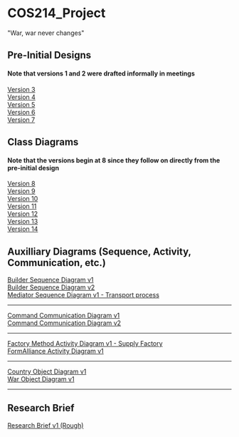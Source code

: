 # COS214_Project
"War, war never changes"

## Pre-Initial Designs
#### Note that versions 1 and 2 were drafted informally in meetings
[Version 3](https://drive.google.com/file/d/13orxZ_sFOLb1FlrlfD1qOhBYgQFn2nFo/view?usp=sharing)<br />
[Version 4](https://drive.google.com/file/d/13WXN5KfDBFu2LrKkYfL3vg4j4mqa1Q8M/view?usp=sharing)<br />
[Version 5](https://drive.google.com/file/d/1Zr10uR4nGRNjmxdcwDAmZb4Ks0d2QbK3/view?usp=sharing)<br />
[Version 6](https://drive.google.com/file/d/1WG9n-VlnI-AYp_BLX6WniaaNpoUTVeaB/view?usp=sharing)<br />
[Version 7](https://drive.google.com/file/d/1e7oM8FADHyEsckrPhcQ-Gnwf4OwoLGxz/view?usp=sharing)<br />

## Class Diagrams
#### Note that the versions begin at 8 since they follow on directly from the pre-initial design
[Version 8](https://drive.google.com/file/d/1-UuFH9hNWGyRtWLma7IMovKqsj9KFzaa/view?usp=sharing)<br /> 
[Version 9](https://drive.google.com/file/d/1WlcorMKZZw7HnF6N1U6_IDY-ZGXQgRKg/view?usp=sharing)<br /> 
[Version 10](https://drive.google.com/file/d/13UTp4r2TTfs8xYlSWSsCTgeSvKybmxlQ/view?usp=sharing)<br/>
[Version 11](https://drive.google.com/file/d/1dcpT7KCBI24l8T0TtCAg0JR0GlkfNtLH/view?usp=sharing)<br/>
[Version 12](https://drive.google.com/file/d/195SCv9a-4um3PzDt2Es2YW4-RtcNsZN8/view?usp=sharing)<br/>
[Version 13](https://drive.google.com/file/d/15Hgq28NES-8Lm8_BZl256ECs7sLvr125/view?usp=sharing)<br/>
[Version 14](https://drive.google.com/file/d/10z9p8sJmmvWWZMwq8hUkDvQNvYuSMlfo/view?usp=sharing)<br/>


## Auxilliary Diagrams (Sequence, Activity, Communication, etc.)
[Builder Sequence Diagram v1](https://drive.google.com/file/d/1_r54szOC4Y1F8WDaJ-tU04-K--uajqnX/view?usp=sharing)<br/>
[Builder Sequence Diagram v2](https://drive.google.com/file/d/17J3VSdXyPXQLQpD5OUltIvrh95HwA5Ym/view?usp=sharing)<br/>
[Mediator Sequence Diagram v1 - Transport process](https://drive.google.com/file/d/1IJfBQ8xTmTdbp_914BIsi56Eodeg9QbA/view?usp=sharing)<br/>
***
[Command Communication Diagram v1](https://drive.google.com/file/d/1_r54szOC4Y1F8WDaJ-tU04-K--uajqnX/view?usp=sharing)<br/>
[Command Communication Diagram v2](https://drive.google.com/file/d/1ohsXV-Hly5W3cuXQPvUyfz8PDnhP1TGt/view?usp=sharing)<br/>
***
[Factory Method Activity Diagram v1 - Supply Factory](https://drive.google.com/file/d/1EBdnFrqVyZ-9bZmklmUJZbSlaMK8xiKT/view?usp=sharing)<br/>
[FormAlliance Activity Diagram v1](https://drive.google.com/file/d/15kN6rdPEecJFMHB1MZ9MVaApOe9ig64V/view?usp=sharing)<br/>
***
[Country Object Diagram v1](https://drive.google.com/file/d/19-Syc1vF37fJ7wXcB-aWRT_bHVaWSbQi/view?usp=sharing)<br/>
[War Object Diagram v1](https://drive.google.com/file/d/1cB5WOkFiJEzU1qdFJSHwMHSEXG4zqZa-/view?usp=sharing)
***
## Research Brief
[Research Brief v1 (Rough)](https://docs.google.com/document/d/1_26_ehbEiTZ2Xi9fk-cEbWw19J02zTBd/edit?usp=sharing&ouid=112010270683348415189&rtpof=true&sd=true)
